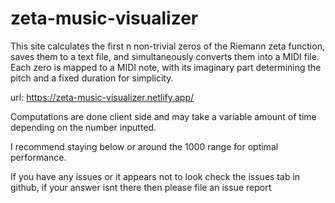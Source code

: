 # zeta-music-visualizer
This site calculates the first n non-trivial zeros of the Riemann zeta function, saves them to a text file, and simultaneously converts them into a MIDI file. Each zero is mapped to a MIDI note, with its imaginary part determining the pitch and a fixed duration for simplicity.

url: https://zeta-music-visualizer.netlify.app/

Computations are done client side and may take a variable amount of time depending on the number inputted.

I recommend staying below or around the 1000 range for optimal performance.

If you have any issues or it appears not to look check the issues tab in github, if your answer isnt there then please file an issue report
